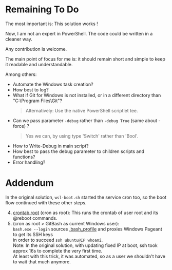 # Remaining To Do

The most important is: This solution works !

Now, I am not an expert in PowerShell. The code could be written in a cleaner way.

Any contribution is welcome.

The main point of focus for me is: it should remain short and simple to keep it readable and understandable.

Among others:
- Automate the Windows task creation?
- How best to log?
- What if Git for Windows is not installed, or in a different directory than "C:\Program Files\Git"?
  > Alternatively: Use the native PowerShell scriptlet tee.
- Can we pass parameter `-debug` rather than `-debug True` (same about -force) ?
  > Yes we can, by using type 'Switch' rather than 'Bool'.
- How to Write-Debug in main script?
- How best to pass the debug parameter to children scripts and functions?
- Error handling?

# Addendum

In the original solution, `wsl-boot.sh` started the service cron too, so the boot flow continued with these other steps.

4. [crontab.root](./linux/wsl-boot.sh) (cron as root): This runs the crontab of user root and its @reboot commands.
5. (cron as root > GitBash as current Windows user):<br/>
`bash.exe --login` sources [.bash_profile](./windows/.bash_profile) and proxies Windows Pageant to get its SSH keys<br/>
in order to succeed `ssh ubuntu@IP whoami`.<br/>
Note: In the original solution, with updating fixed IP at boot, ssh took approx 16s to complete the very first time.<br/>
At least with this trick, it was automated, so as a user we shouldn't have to wait that much anymore.

